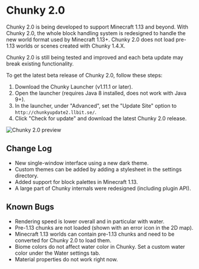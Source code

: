 # Chunky 2.0

Chunky 2.0 is being developed to support Minecraft 1.13 and beyond. With Chunky
2.0, the whole block handling system is redesigned to handle the new world
format used by Minecraft 1.13+. Chunky 2.0 does not load pre-1.13 worlds or
scenes created with Chunky 1.4.X.

Chunky 2.0 is still being tested and improved and each beta update may break
existing functionality.

To get the latest beta release of Chunky 2.0, follow these steps:

1. Download the Chunky Launcher (v1.11.1 or later).
2. Open the launcher (requires Java 8 installed, does not work with Java 9+).
3. In the launcher, under "Advanced", set the "Update Site" option to `http://chunkyupdate2.llbit.se/`.
4. Click "Check for update" and download the latest Chunky 2.0 release.

![Chunky 2.0 preview](chunky2preview.png)

## Change Log

* New single-window interface using a new dark theme.
* Custom themes can be added by adding a stylesheet in the settings directory.
* Added support for block palettes in Minecraft 1.13.
* A large part of Chunky internals were redesigned (including plugin API).


## Known Bugs

* Rendering speed is lower overall and in particular with water.
* Pre-1.13 chunks are not loaded (shown with an error icon in the 2D map).
* Minecraft 1.13 worlds can contain pre-1.13 chunks and need to be converted
  for Chunky 2.0 to load them.
* Biome colors do not affect water color in Chunky. Set a custom water color
  under the Water settings tab.
* Material properties do not work right now.


